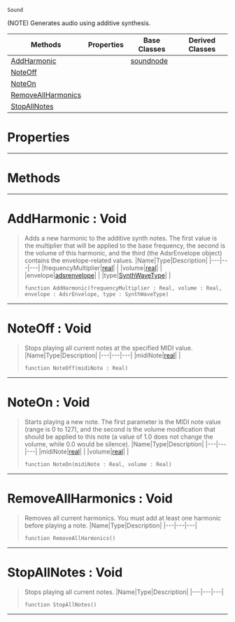  `Sound`

(NOTE) Generates audio using additive synthesis.

|Methods|Properties|Base Classes|Derived Classes|
|---|---|---|---|
|[ AddHarmonic](https://plasmaengine.github.io/PlasmaDocs/Plasma1/C++/code_reference/class_reference/additivesynthnode.md#addharmonic-void)| |[soundnode](https://plasmaengine.github.io/PlasmaDocs/Plasma1/C++/code_reference/class_reference/soundnode.md)| |
|[ NoteOff](https://plasmaengine.github.io/PlasmaDocs/Plasma1/C++/code_reference/class_reference/additivesynthnode.md#noteoff-void)| | | |
|[ NoteOn](https://plasmaengine.github.io/PlasmaDocs/Plasma1/C++/code_reference/class_reference/additivesynthnode.md#noteon-void)| | | |
|[ RemoveAllHarmonics](https://plasmaengine.github.io/PlasmaDocs/Plasma1/C++/code_reference/class_reference/additivesynthnode.md#removeallharmonics-void)| | | |
|[ StopAllNotes](https://plasmaengine.github.io/PlasmaDocs/Plasma1/C++/code_reference/class_reference/additivesynthnode.md#stopallnotes-void)| | | |


 #  Properties


---  
 #  Methods


---  
 #  AddHarmonic : Void

> Adds a new harmonic to the additive synth notes. The first value is the multiplier that will be applied to the base frequency, the second is the volume of this harmonic, and the third (the AdsrEnvelope object) contains the envelope-related values.
> |Name|Type|Description|
> |---|---|---|
> |frequencyMultiplier|[real](https://plasmaengine.github.io/PlasmaDocs/Plasma1/C++/code_reference/lightning_base_types/real.md)| |
> |volume|[real](https://plasmaengine.github.io/PlasmaDocs/Plasma1/C++/code_reference/lightning_base_types/real.md)| |
> |envelope|[adsrenvelope](https://plasmaengine.github.io/PlasmaDocs/Plasma1/C++/code_reference/class_reference/adsrenvelope.md)| |
> |type|[SynthWaveType](https://plasmaengine.github.io/PlasmaDocs/Plasma1/C++/code_reference/enum_reference.md#synthwavetype)| |
> ``` lang=cpp, name=Lightning
> function AddHarmonic(frequencyMultiplier : Real, volume : Real, envelope : AdsrEnvelope, type : SynthWaveType)
> ``` 


---  
 #  NoteOff : Void

> Stops playing all current notes at the specified MIDI value.
> |Name|Type|Description|
> |---|---|---|
> |midiNote|[real](https://plasmaengine.github.io/PlasmaDocs/Plasma1/C++/code_reference/lightning_base_types/real.md)| |
> ``` lang=cpp, name=Lightning
> function NoteOff(midiNote : Real)
> ``` 


---  
 #  NoteOn : Void

> Starts playing a new note. The first parameter is the MIDI note value (range is 0 to 127), and the second is the volume modification that should be applied to this note (a value of 1.0 does not change the volume, while 0.0 would be silence).
> |Name|Type|Description|
> |---|---|---|
> |midiNote|[real](https://plasmaengine.github.io/PlasmaDocs/Plasma1/C++/code_reference/lightning_base_types/real.md)| |
> |volume|[real](https://plasmaengine.github.io/PlasmaDocs/Plasma1/C++/code_reference/lightning_base_types/real.md)| |
> ``` lang=cpp, name=Lightning
> function NoteOn(midiNote : Real, volume : Real)
> ``` 


---  
 #  RemoveAllHarmonics : Void

> Removes all current harmonics. You must add at least one harmonic before playing a note.
> |Name|Type|Description|
> |---|---|---|
> ``` lang=cpp, name=Lightning
> function RemoveAllHarmonics()
> ``` 


---  
 #  StopAllNotes : Void

> Stops playing all current notes.
> |Name|Type|Description|
> |---|---|---|
> ``` lang=cpp, name=Lightning
> function StopAllNotes()
> ``` 


---  
 

 
